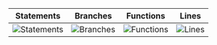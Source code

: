 | Statements                  | Branches                | Functions                 | Lines             |
| --------------------------- | ----------------------- | ------------------------- | ----------------- |
| ![Statements](https://img.shields.io/badge/statements-98.38%25-brightgreen.svg?style=for-the-badge&logo=jest) | ![Branches](https://img.shields.io/badge/branches-93%25-brightgreen.svg?style=for-the-badge&logo=jest) | ![Functions](https://img.shields.io/badge/functions-96.42%25-brightgreen.svg?style=for-the-badge&logo=jest) | ![Lines](https://img.shields.io/badge/lines-98.46%25-brightgreen.svg?style=for-the-badge&logo=jest) |